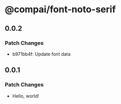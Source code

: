 # @compai/font-noto-serif

## 0.0.2

### Patch Changes

- b971bb4f: Update font data

## 0.0.1

### Patch Changes

- Hello, world!
